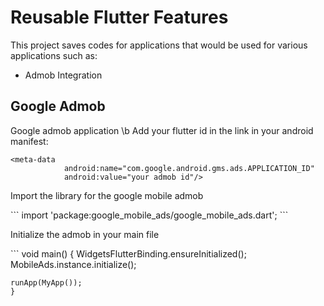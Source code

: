 <h1>Reusable Flutter Features</h1>

<p>This project saves codes for applications that would be used for various applications such as:</p>
<ul>
<li>Admob Integration</li>
</ul>

<h2>Google Admob</h2>
<p>Google admob application
\b Add your flutter id in the link in your android manifest: </p>

```
<meta-data
            android:name="com.google.android.gms.ads.APPLICATION_ID"
            android:value="your admob id"/>
```

<p>Import the library for the google mobile admob</p>
```
    import 'package:google_mobile_ads/google_mobile_ads.dart';
```

<p>Initialize the admob in your main file</p>
```
    void main() {
    WidgetsFlutterBinding.ensureInitialized();
    MobileAds.instance.initialize();

    runApp(MyApp());
    }
```